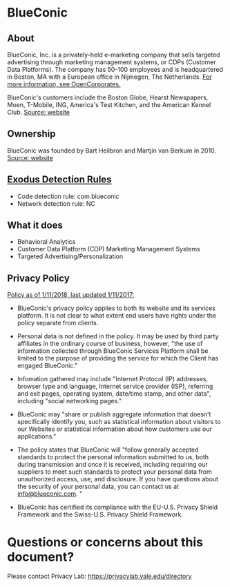 # BlueConic

## About

BlueConic, Inc. is a privately-held e-marketing company that sells targeted advertising through marketing management systems, or CDPs (Customer Data Platforms).  The company has 50-100 employees and is headquartered in Boston, MA with a European office in Nijmegen, The Netherlands. [For more information, see OpenCorporates.](https://opencorporates.com/companies/us_ma/001126438)

BlueConic's customers include the Boston Globe, Hearst Newspapers, Moen, T-Mobile, ING, America's Test Kitchen, and the American Kennel Club.  [Source: website](https://www.blueconic.com/about/)

## Ownership

BlueConic was founded by Bart Heilbron and Martjin van Berkum in 2010. [Source: website](https://www.blueconic.com/about/)

## [Exodus Detection Rules](https://exodus-privacy.eu.org)

* Code detection rule: com.blueconic
* Network detection rule: NC

## What it does

* Behavioral Analytics
* Customer Data Platform (CDP) Marketing Management Systems
* Targeted Advertising/Personalization

## Privacy Policy

[Policy as of 1/11/2018, last updated 1/11/2017:](https://www.blueconic.com/privacy-policy/)

* BlueConic's privacy policy applies to both its website and its services platform. It is not clear to what extent end users have rights under the policy separate from clients.

* Personal data is not defined in the policy.  It may be used by  third party affiliates in the ordinary course of business, however, "the use of information collected through BlueConic Services Platform shall be limited to the purpose of providing the service for which the Client has engaged BlueConic."

* Infomation gathered may include "Internet Protocol (IP) addresses, browser type and language, Internet service provider (ISP), referring and exit pages, operating system, date/time stamp, and other data", including "social networking pages."  

* BlueConic may "share or publish aggregate information that doesn’t specifically identify you, such as statistical information about visitors to our Websites or statistical information about how customers use our applications."

* The policy states that BlueConic will "follow generally accepted standards to protect the personal information submitted to us, both during transmission and once it is received, including requiring our suppliers to meet such standards to protect your personal data from unauthorized access, use, and disclosure. If you have questions about the security of your personal data, you can contact us at info@blueconic.com. "

* BlueConic has certified its compliance with the EU-U.S. Privacy Shield Framework and the Swiss-U.S. Privacy Shield Framework.  

# Questions or concerns about this document?
Please contact Privacy Lab: https://privacylab.yale.edu/directory
